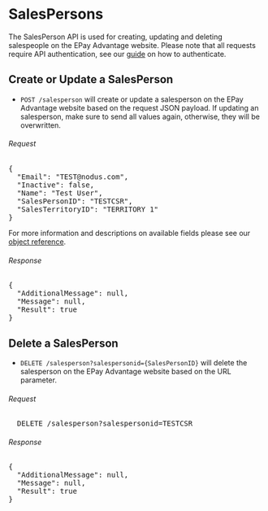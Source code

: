 SalesPersons
============

The SalesPerson API is used for creating, updating and deleting salespeople on the EPay Advantage website. Please note that all requests require API authentication, see our [guide](Token.md) on how to authenticate.

Create or Update a SalesPerson
--------------------

* `POST /salesperson` will create or update a salesperson on the EPay Advantage website based on the request JSON payload. If updating an salesperson, make sure to send all values again, otherwise, they will be overwritten.

###### Request
<pre>
{
  "Email": "TEST@nodus.com",
  "Inactive": false,
  "Name": "Test User",
  "SalesPersonID": "TESTCSR",
  "SalesTerritoryID": "TERRITORY 1"
}
</pre>

For more information and descriptions on available fields please see our [object reference](../Objects/SalesPerson.md).

###### Response
<pre>
{
  "AdditionalMessage": null,
  "Message": null,
  "Result": true
}
</pre>


Delete a SalesPerson
--------------------

* `DELETE /salesperson?salespersonid={SalesPersonID}` will delete the salesperson on the EPay Advantage website based on the URL parameter.

###### Request
<pre>
  DELETE /salesperson?salespersonid=TESTCSR
</pre>

###### Response
<pre>
{
  "AdditionalMessage": null,
  "Message": null,
  "Result": true
}
</pre>
